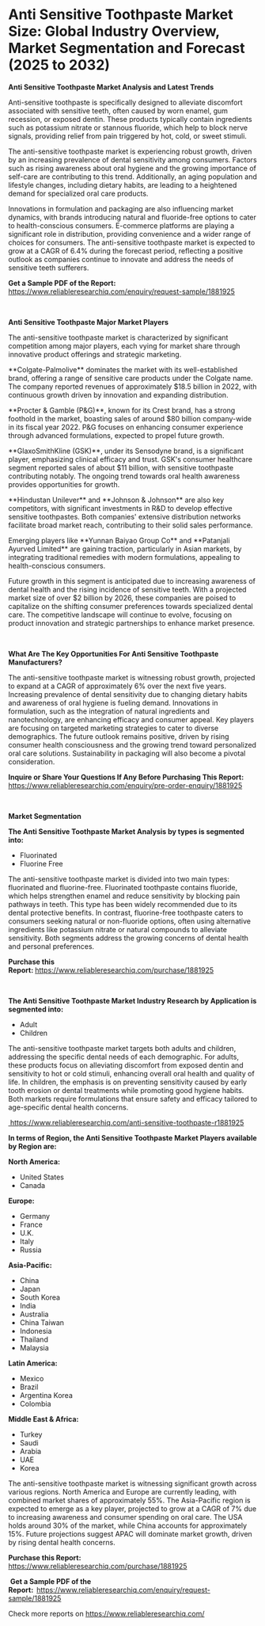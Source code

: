 <p><h1>Anti Sensitive Toothpaste Market Size: Global Industry Overview, Market Segmentation and Forecast (2025 to 2032)</h1></p><p><strong>Anti Sensitive Toothpaste Market Analysis and Latest Trends</strong></p>
<p><p>Anti-sensitive toothpaste is specifically designed to alleviate discomfort associated with sensitive teeth, often caused by worn enamel, gum recession, or exposed dentin. These products typically contain ingredients such as potassium nitrate or stannous fluoride, which help to block nerve signals, providing relief from pain triggered by hot, cold, or sweet stimuli.</p><p>The anti-sensitive toothpaste market is experiencing robust growth, driven by an increasing prevalence of dental sensitivity among consumers. Factors such as rising awareness about oral hygiene and the growing importance of self-care are contributing to this trend. Additionally, an aging population and lifestyle changes, including dietary habits, are leading to a heightened demand for specialized oral care products.</p><p>Innovations in formulation and packaging are also influencing market dynamics, with brands introducing natural and fluoride-free options to cater to health-conscious consumers. E-commerce platforms are playing a significant role in distribution, providing convenience and a wider range of choices for consumers. The anti-sensitive toothpaste market is expected to grow at a CAGR of 6.4% during the forecast period, reflecting a positive outlook as companies continue to innovate and address the needs of sensitive teeth sufferers.</p></p>
<p><strong>Get a Sample PDF of the Report:&nbsp;</strong> <a href="https://www.reliableresearchiq.com/enquiry/request-sample/1881925?utm_campaign=2117&utm_medium=2&utm_source=Github&utm_content=ia&utm_term=08022025&utm_id=anti-sensitive-toothpaste">https://www.reliableresearchiq.com/enquiry/request-sample/1881925</a></p>
<p>&nbsp;</p>
<p><strong>Anti Sensitive Toothpaste Major Market Players</strong></p>
<p><p>The anti-sensitive toothpaste market is characterized by significant competition among major players, each vying for market share through innovative product offerings and strategic marketing.</p><p>**Colgate-Palmolive** dominates the market with its well-established brand, offering a range of sensitive care products under the Colgate name. The company reported revenues of approximately $18.5 billion in 2022, with continuous growth driven by innovation and expanding distribution.</p><p>**Procter & Gamble (P&G)**, known for its Crest brand, has a strong foothold in the market, boasting sales of around $80 billion company-wide in its fiscal year 2022. P&G focuses on enhancing consumer experience through advanced formulations, expected to propel future growth.</p><p>**GlaxoSmithKline (GSK)**, under its Sensodyne brand, is a significant player, emphasizing clinical efficacy and trust. GSK's consumer healthcare segment reported sales of about $11 billion, with sensitive toothpaste contributing notably. The ongoing trend towards oral health awareness provides opportunities for growth.</p><p>**Hindustan Unilever** and **Johnson & Johnson** are also key competitors, with significant investments in R&D to develop effective sensitive toothpastes. Both companies' extensive distribution networks facilitate broad market reach, contributing to their solid sales performance.</p><p>Emerging players like **Yunnan Baiyao Group Co** and **Patanjali Ayurved Limited** are gaining traction, particularly in Asian markets, by integrating traditional remedies with modern formulations, appealing to health-conscious consumers.</p><p>Future growth in this segment is anticipated due to increasing awareness of dental health and the rising incidence of sensitive teeth. With a projected market size of over $2 billion by 2026, these companies are poised to capitalize on the shifting consumer preferences towards specialized dental care. The competitive landscape will continue to evolve, focusing on product innovation and strategic partnerships to enhance market presence.</p></p>
<p>&nbsp;</p>
<p><strong>What Are The Key Opportunities For Anti Sensitive Toothpaste Manufacturers?</strong></p>
<p><p>The anti-sensitive toothpaste market is witnessing robust growth, projected to expand at a CAGR of approximately 6% over the next five years. Increasing prevalence of dental sensitivity due to changing dietary habits and awareness of oral hygiene is fueling demand. Innovations in formulation, such as the integration of natural ingredients and nanotechnology, are enhancing efficacy and consumer appeal. Key players are focusing on targeted marketing strategies to cater to diverse demographics. The future outlook remains positive, driven by rising consumer health consciousness and the growing trend toward personalized oral care solutions. Sustainability in packaging will also become a pivotal consideration.</p></p>
<p><strong>Inquire or Share Your Questions If Any Before Purchasing This Report:</strong> <a href="https://www.reliableresearchiq.com/enquiry/pre-order-enquiry/1881925?utm_campaign=2117&utm_medium=2&utm_source=Github&utm_content=ia&utm_term=08022025&utm_id=anti-sensitive-toothpaste">https://www.reliableresearchiq.com/enquiry/pre-order-enquiry/1881925</a></p>
<p>&nbsp;</p>
<p><strong>Market Segmentation</strong></p>
<p><strong>The Anti Sensitive Toothpaste Market Analysis by types is segmented into:</strong></p>
<p><ul><li>Fluorinated</li><li>Fluorine Free</li></ul></p>
<p><p>The anti-sensitive toothpaste market is divided into two main types: fluorinated and fluorine-free. Fluorinated toothpaste contains fluoride, which helps strengthen enamel and reduce sensitivity by blocking pain pathways in teeth. This type has been widely recommended due to its dental protective benefits. In contrast, fluorine-free toothpaste caters to consumers seeking natural or non-fluoride options, often using alternative ingredients like potassium nitrate or natural compounds to alleviate sensitivity. Both segments address the growing concerns of dental health and personal preferences.</p></p>
<p><strong>Purchase this Report:&nbsp;</strong><a href="https://www.reliableresearchiq.com/purchase/1881925?utm_campaign=2117&utm_medium=2&utm_source=Github&utm_content=ia&utm_term=08022025&utm_id=anti-sensitive-toothpaste">https://www.reliableresearchiq.com/purchase/1881925</a></p>
<p>&nbsp;</p>
<p><strong>The Anti Sensitive Toothpaste Market Industry Research by Application is segmented into:</strong></p>
<p><ul><li>Adult</li><li>Children</li></ul></p>
<p><p>The anti-sensitive toothpaste market targets both adults and children, addressing the specific dental needs of each demographic. For adults, these products focus on alleviating discomfort from exposed dentin and sensitivity to hot or cold stimuli, enhancing overall oral health and quality of life. In children, the emphasis is on preventing sensitivity caused by early tooth erosion or dental treatments while promoting good hygiene habits. Both markets require formulations that ensure safety and efficacy tailored to age-specific dental health concerns.</p></p>
<p><a href="https://www.reliableresearchiq.com/anti-sensitive-toothpaste-r1881925?utm_campaign=2117&utm_medium=2&utm_source=Github&utm_content=ia&utm_term=08022025&utm_id=anti-sensitive-toothpaste">&nbsp;https://www.reliableresearchiq.com/anti-sensitive-toothpaste-r1881925</a></p>
<p><strong>In terms of Region, the Anti Sensitive Toothpaste Market Players available by Region are:</strong></p>
<p>
    <p> <strong> North America: </strong>
        <ul>
            <li>United States</li>
            <li>Canada</li>
        </ul>
        </p> 
    <p> <strong> Europe: </strong>
        <ul>
            <li>Germany</li>
            <li>France</li>
            <li>U.K.</li>
            <li>Italy</li>
            <li>Russia</li>
        </ul>
        </p> 
    <p> <strong> Asia-Pacific: </strong>
        <ul>
            <li>China</li>
            <li>Japan</li>
            <li>South Korea</li>
            <li>India</li>
            <li>Australia</li>
            <li>China Taiwan</li>
            <li>Indonesia</li>
            <li>Thailand</li>
            <li>Malaysia</li>
        </ul>
        </p> 
    <p> <strong> Latin America: </strong>
        <ul>
            <li>Mexico</li>
            <li>Brazil</li>
            <li>Argentina Korea</li>
            <li>Colombia</li>
        </ul>
        </p> 
    <p> <strong> Middle East & Africa: </strong>
        <ul>
            <li>Turkey</li>
            <li>Saudi</li>
            <li>Arabia</li>
            <li>UAE</li>
            <li>Korea</li>
        </ul>
    </p>
    </p>
<p><p>The anti-sensitive toothpaste market is witnessing significant growth across various regions. North America and Europe are currently leading, with combined market shares of approximately 55%. The Asia-Pacific region is expected to emerge as a key player, projected to grow at a CAGR of 7% due to increasing awareness and consumer spending on oral care. The USA holds around 30% of the market, while China accounts for approximately 15%. Future projections suggest APAC will dominate market growth, driven by rising dental health concerns.</p></p>
<p><strong>Purchase this Report: </strong><a href="https://www.reliableresearchiq.com/purchase/1881925?utm_campaign=2117&utm_medium=2&utm_source=Github&utm_content=ia&utm_term=08022025&utm_id=anti-sensitive-toothpaste">https://www.reliableresearchiq.com/purchase/1881925</a></p>
<p>&nbsp;<strong>Get a Sample PDF of the Report:&nbsp;&nbsp;</strong><a href="https://www.reliableresearchiq.com/enquiry/request-sample/1881925?utm_campaign=2117&utm_medium=2&utm_source=Github&utm_content=ia&utm_term=08022025&utm_id=anti-sensitive-toothpaste">https://www.reliableresearchiq.com/enquiry/request-sample/1881925</a></p>
<p><strong></strong></p>
<p>Check more reports on <a href="https://www.reliableresearchiq.com/?utm_campaign=2117&utm_medium=2&utm_source=Github&utm_content=ia&utm_term=08022025&utm_id=anti-sensitive-toothpaste">https://www.reliableresearchiq.com/</a></p>